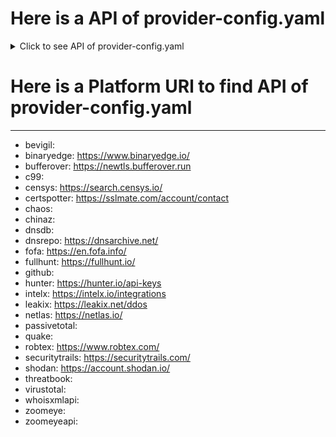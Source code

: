 
# Here is a API of  provider-config.yaml

<details>
  <summary>Click to see API of  provider-config.yaml  </summary>

---
---


```
bevigil: [fjxPEPpo7eHKe4SC]
binaryedge: [e9e1ad56-030b-491b-a142-e0dc0119ceb7]
bufferover: []
c99: []
censys: [a9dd00df-80fc-4364-89f6-eefb1b850c8e]
certspotter: [k58173_T7q1J5xCRyVWPqnwSB2I]
chaos: []
chinaz: []
dnsdb: []
dnsrepo: []
fofa: [ff999039b4cf7674ba9cee0224531731]
fullhunt: [7afb9a7d-3a57-47bc-96da-c3f6da4f710a]
github: []
hunter: [c7039033d1f4dbb9dc7c7c1dcf335a6e6383103c]
intelx: [e74919b0-85ae-4a21-a463-3346b7c69fe3]
leakix: [y20xmBZTzSMI5bd2c6gOiaTn6LIXH6Sqj67kTwurGfp9NjfV]
netlas: [O7VSsny1DqOPUic9V1wx6oLHSPH7bMvI]
passivetotal: []
quake: []
robtex: []
securitytrails: [S4kX17xdGtRCS_dmxgZ4MUGFTkfiQUR2]
shodan: [eSNTXCYrJmRSedE4hufSBIFjAxAQkEoO]
threatbook: []
virustotal: [591e91fc74b9f00acfde7ffd5e1d2152bbe9342bd5bd65777f7cc4d18ff32702]
whoisxmlapi: []
zoomeye: [2EF46fAD-15D6-6F16B-53e9-63a5f773889]
zoomeyeapi: []

```



</details>


# Here is a Platform URl to find  API of  provider-config.yaml
---
- bevigil:  
- binaryedge:  https://www.binaryedge.io/
- bufferover:  https://newtls.bufferover.run
- c99:  
- censys:   https://search.censys.io/
- certspotter:  https://sslmate.com/account/contact
- chaos:  
- chinaz:  
- dnsdb: 
- dnsrepo:  https://dnsarchive.net/
- fofa:  https://en.fofa.info/
- fullhunt:  https://fullhunt.io/
- github:  
- hunter:  https://hunter.io/api-keys
- intelx:   https://intelx.io/integrations
- leakix:  https://leakix.net/ddos
- netlas:   https://netlas.io/
- passivetotal: 
- quake:  
- robtex: https://www.robtex.com/
- securitytrails:   https://securitytrails.com/
- shodan:  https://account.shodan.io/
- threatbook:  
- virustotal:  
- whoisxmlapi:  
- zoomeye:  
- zoomeyeapi:  




  
 














